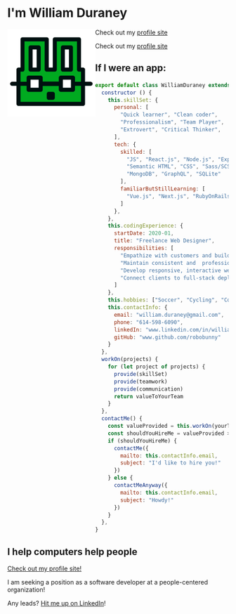 # I'm William Duraney
<p width="100%">
  <img 
    class="image"
    src="https://raw.githubusercontent.com/robobunny/robobunny/master/bunny-fill-512-sq.png" 
    width="200"
    style="float:left;"
    alt="William C. Duraney sits in a park, looking off to the left with a dumbish look on his face. He has likely just eaten something not quite putrid, yet not quite fresh, or perhaps he has just read a passage from Kierkegaard."
  />
  <p>Check out my <a href="https://billyd.dev" alt="Link to my profile site">profile site</a></p>
</p>
<p>Check out my <a href="https://billyd.dev" alt="Link to my profile site">profile site</a></p>

## If I were an app:

```js
export default class WilliamDuraney extends SoftwareEngineer {
  constructor () {
    this.skillSet: {
      personal: [
        "Quick learner", "Clean coder",
        "Professionalism", "Team Player",
        "Extrovert", "Critical Thinker",
      ],
      tech: {
        skilled: [
          "JS", "React.js", "Node.js", "Express.js",
          "Semantic HTML", "CSS", "Sass/SCSS",
          "MongoDB", "GraphQL", "SQLite"
        ],
        familiarButStillLearning: [
          "Vue.js", "Next.js", "RubyOnRails"
        ]
      },
    },
    this.codingExperience: {
      startDate: 2020-01,
      title: "Freelance Web Designer",
      responsibilities: [
        "Empathize with customers and build websites and web apps to meet their needs and specifications.",
        "Maintain consistent and  professional communication with clients, both written and in person.",
        "Develop responsive, interactive websites with a mobile-first design strategy.",
        "Connect clients to full-stack deployment services to provide cost-effective, individualized solutions.",
      ]
    },
    this.hobbies: ["Soccer", "Cycling", "Coffee", "Music"],
    this.contactInfo: {
      email: "william.duraney@gmail.com",
      phone: "614-598-6090",
      linkedIn: "www.linkedin.com/in/william-duraney",
      gitHub: "www.github.com/robobunny"
    }
  },
  workOn(projects) {
    for (let project of projects) {
      provide(skillSet)
      provide(teamwork)
      provide(communication)
      return valueToYourTeam
    }
  },
  contactMe() {
    const valueProvided = this.workOn(yourTeamsProjects)
    const shouldYouHireMe = valueProvided > salary ? true : false
    if (shouldYouHireMe) {
      contactMe({
        mailto: this.contactInfo.email,
        subject: "I'd like to hire you!"
      })
    } else {
      contactMeAnyway({
        mailto: this.contactInfo.email,
        subject: "Howdy!"
      })
    }
  },
}
```

## I help computers help people

[Check out my profile site!](https://billyd.dev)

I am seeking a position as a software developer at a people-centered organization!

Any leads? [Hit me up on LinkedIn](https://linkedin.com/in/william-duraney)!

